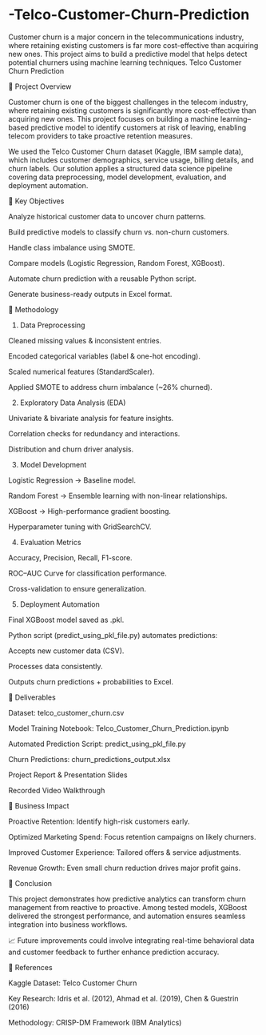 # -Telco-Customer-Churn-Prediction
Customer churn is a major concern in the telecommunications industry, where  retaining existing customers is far more cost-effective than acquiring new ones. This project aims to build a predictive model that helps detect  potential churners using machine learning techniques.
Telco Customer Churn Prediction

📌 Project Overview

Customer churn is one of the biggest challenges in the telecom industry, where retaining existing customers is significantly more cost-effective than acquiring new ones. This project focuses on building a machine learning–based predictive model to identify customers at risk of leaving, enabling telecom providers to take proactive retention measures.

We used the Telco Customer Churn dataset (Kaggle, IBM sample data), which includes customer demographics, service usage, billing details, and churn labels. Our solution applies a structured data science pipeline covering data preprocessing, model development, evaluation, and deployment automation.

🔹 Key Objectives

Analyze historical customer data to uncover churn patterns.

Build predictive models to classify churn vs. non-churn customers.

Handle class imbalance using SMOTE.

Compare models (Logistic Regression, Random Forest, XGBoost).

Automate churn prediction with a reusable Python script.

Generate business-ready outputs in Excel format.

🔹 Methodology
1. Data Preprocessing

Cleaned missing values & inconsistent entries.

Encoded categorical variables (label & one-hot encoding).

Scaled numerical features (StandardScaler).

Applied SMOTE to address churn imbalance (~26% churned).

2. Exploratory Data Analysis (EDA)

Univariate & bivariate analysis for feature insights.

Correlation checks for redundancy and interactions.

Distribution and churn driver analysis.

3. Model Development

Logistic Regression → Baseline model.

Random Forest → Ensemble learning with non-linear relationships.

XGBoost → High-performance gradient boosting.

Hyperparameter tuning with GridSearchCV.

4. Evaluation Metrics

Accuracy, Precision, Recall, F1-score.

ROC–AUC Curve for classification performance.

Cross-validation to ensure generalization.

5. Deployment Automation

Final XGBoost model saved as .pkl.

Python script (predict_using_pkl_file.py) automates predictions:

Accepts new customer data (CSV).

Processes data consistently.

Outputs churn predictions + probabilities to Excel.

🔹 Deliverables

Dataset: telco_customer_churn.csv

Model Training Notebook: Telco_Customer_Churn_Prediction.ipynb

Automated Prediction Script: predict_using_pkl_file.py

Churn Predictions: churn_predictions_output.xlsx

Project Report & Presentation Slides

Recorded Video Walkthrough

🔹 Business Impact

Proactive Retention: Identify high-risk customers early.

Optimized Marketing Spend: Focus retention campaigns on likely churners.

Improved Customer Experience: Tailored offers & service adjustments.

Revenue Growth: Even small churn reduction drives major profit gains.

🔹 Conclusion

This project demonstrates how predictive analytics can transform churn management from reactive to proactive. Among tested models, XGBoost delivered the strongest performance, and automation ensures seamless integration into business workflows.

📈 Future improvements could involve integrating real-time behavioral data and customer feedback to further enhance prediction accuracy.

🔹 References

Kaggle Dataset: Telco Customer Churn 

Key Research: Idris et al. (2012), Ahmad et al. (2019), Chen & Guestrin (2016)

Methodology: CRISP-DM Framework (IBM Analytics)
